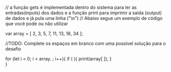 // a função gets é implementada dentro do sistema para ler as entradas(inputs) dos dados e a função print para imprimir a saída (output) de dados e já pula uma linha ("\n")
// Abaixo segue um exemplo de código que você pode ou não utilizar

var array = [ 2, 3, 5, 7, 11, 13, 18, 34 ];

//TODO: Complete os espaços em branco com uma possível solução para o desafio

for (let i = 0; i < array.     ; i++){
if (                      ){
print(array[  ]);
}          
}